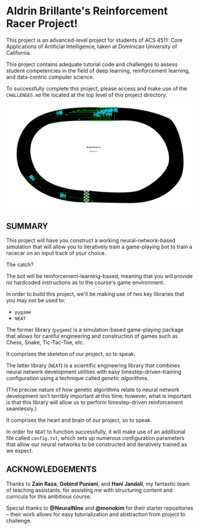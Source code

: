 # Aldrin Brillante's Reinforcement Racer Project!

This project is an advanced-level project for students of ACS 4511: Core Applications of Artificial Intelligence, taken at Dominican University of California.

This project contains adequate tutorial code and challenges to assess student competencies in the field of deep learning, reinforcement learning, and data-centric computer science.

To successfully complete this project, please access and make use of the `CHALLENGES.md` file located at the top level of this project directory.

![Screenshot](screenshot.png)

## SUMMARY

This project will have you construct a working neural-network-based simulation that will allow you to iteratively train a game-playing bot to train a racecar on an input track of your choice.

The catch?

The bot will be reinforcement-learning-based, meaning that you will provide _no_ hardcoded instructions as to the course's game environment.

In order to build this project, we'll be making use of two key libraries that you may not be used to:

- `pygame`
- `NEAT`

The former library (`pygame`) is a simulation-based game-playing package that allows for careful engineering and construction of games such as Chess, Snake, Tic-Tac-Toe, etc.

It comprises the skeleton of our project, so to speak.

The latter library (`NEAT`) is a scientific engineering library that combines neural network development utilities with easy timestep-driven-training configuration using a technique called _genetic algorithms_.

(The precise nature of how genetic algorithms relate to neural network development isn't terribly important at this time; however, what is important is that this library will allow us to perform timestep-driven reinforcement seamlessly.)

It comprises the heart and brain of our project, so to speak.

In order for `NEAT` to function successfully, it will make use of an additional file called `config.txt`, which sets up numerous configuration parameters that allow our neural networks to be constructed and iteratively trained as we expect.

## ACKNOWLEDGEMENTS

Thanks to **Zain Raza**, **Gobind Puniani**, and **Hani Jandali**, my fantastic team of teaching assistants, for assisting me with structuring content and curricula for this ambitious course.

Special thanks to **@NeuralNine** and **@monokim** for their starter repositories – their work allows for easy tutorialization and abstraction from project to challenge.
